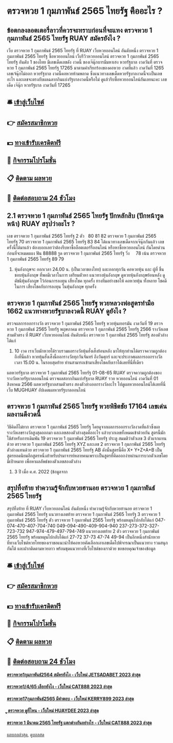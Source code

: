 # ตรวจหวย 1 กุมภาพันธ์ 2565 ไทยรัฐ คืออะไร ?
## ข้อตกลงลอตเตอรี่ลาวที่ควรจะทราบก่อนที่จะแทง ตรวจหวย 1 กุมภาพันธ์ 2565 ไทยรัฐ RUAY สมัครยังไง ?
เว็บ ตรวจหวย 1 กุมภาพันธ์ 2565 ไทยรัฐ ที่ RUAY เว็บหวยออนไลน์ อันดับหนึ่ง ตรวจหวย 1 กุมภาพันธ์ 2565 ไทยรัฐ ซื้อหวยออนไลน์ เว็บรีวิวหวยออนไลน์ ตรวจหวย 1 กุมภาพันธ์ 2565 ไทยรัฐ อันดับ 1 ของไทย มีเลขเด็ดเลขดัง งวดนี้ ของเจ๊นุ๊กบารมีมหาเฮง หวยรัฐบาล งวดวันที่ ตรวจหวย 1 กุมภาพันธ์ 2565 ไทยรัฐ 17265 มาตามคำเรียกร้องของคอหวย งวดที่แล้ว งวดวันที่ 1265 เลขเจ้นุ๊กไม่ออก หวยรัฐบาล งวดนี้คอหวยห้ามพลาด ซึ่งแนวทางเลขเด็ดหวยรัฐบาลงวดนี้จะเป็นเลขอะไร และเลขจะตรงกับผลฉลากกินแบ่งรัฐบาลงวดนี้หรือไม่ ดูแล้วรีบซื้อหวยออนไลน์กันเลยนะคะ
เลขเด็ด เจ๊นุ๊ก หวยรัฐบาล งวดวันที่ 17265

## 🛎 [เข้าสู่เว็บไซต์](https://bit.ly/3BG5bNw)
## 👉 [สมัครสมาชิกหวย](https://bit.ly/3BG5bNw)
## 💵 [ทางเข้ารับเครดิตฟรี](https://bit.ly/3C3mvgS)
## 👑 [กิจกรรมโปรโมชั่น](https://bit.ly/3C3mvgS)
## 📋 [ติดตาม ผลหวย](https://bit.ly/3C3mvgS)
## 📱 [ติดต่อสอบถาม 24 ชัวโมง](https://bit.ly/3C3mvgS)

## 2.1 ตรวจหวย 1 กุมภาพันธ์ 2565 ไทยรัฐ ปักหลักสิบ (ปักหน้ารูดหน้า) RUAY สรุปว่าอะไร ?
เลข ตรวจหวย 1 กุมภาพันธ์ 2565 ไทยรัฐ 2 ตัว   80 81 82 ตรวจหวย 1 กุมภาพันธ์ 2565 ไทยรัฐ 70 ตรวจหวย 1 กุมภาพันธ์ 2565 ไทยรัฐ 83 84
ได้แนวทางเลขเด็ดจากเจ๊นุ๊กกันแล้ว เลขครั้งนี้ได้มาแล้ว ต้องบอกเลยว่าต้องรีบหาซื้อล็อตเตอร์รี่ออนไลน์ หรือหาซื้อหวยออนไลน์ กันโดยด่วนก่อนที่จะหมดแผง
ฟัน 88888
รูด ตรวจหวย 1 กุมภาพันธ์ 2565 ไทยรัฐ วิ่ง     78
เน้น ตรวจหวย 1 กุมภาพันธ์ 2565 ไทยรัฐ 89 79
1. หุ้นอังกฤษจะ ออกเวลา 24.00 น. (เป็นเวลาของไทย) และออกทุกวัน คอหวยหุ้น และ ผู้ที่ ชื่นชอบหุ้นอังกฤษ ที่พอมีเวลาในการ เตรียมตัวหา แนวทางหุ้นอังกฤษ ดูหวยหุ้นอังกฤษย้อนหลัง ดู ดัชนีหุ้นอังกฤษ ไว้ก่อนการลงทุน เสี่ยงโชค ทุกครั้ง ทางทีมอย่างขอให้ คอหวยหุ้น ทั้งหลาย โชคดีในการ เสี่ยงโชคกับการลงทุน ในหุ้นอังกฤษ ทุกครั้ง

## ตรวจหวย 1 กุมภาพันธ์ 2565 ไทยรัฐ หวยหลวงพ่อสูตรทำมือ 1662 แนวทางหวยรัฐบาลงวดนี้ RUAY ดูยังไง ?
ตรวจผลการออกรางวัล ตรวจหวย 1 กุมภาพันธ์ 2565 ไทยรัฐ หวยหุ้นเยอรมัน งวดวันที่ 19 ตรวจหวย 1 กุมภาพันธ์ 2565 ไทยรัฐ พฤษภาคม ตรวจหวย 1 กุมภาพันธ์ 2565 ไทยรัฐ 2566 รางวัลเลขสามตัวตรง ที่ RUAY เว็บหวยออนไลน์ อันดับหนึ่ง ตรวจหวย 1 กุมภาพันธ์ 2565 ไทยรัฐ สองตัวล่างได้แก่
1. 10 งวด เราเว็บมักหวยได้รวบรวมผลรางวัลหุ้นฮั่งเส็งย้อนหลัง มาให้ทุกท่านได้ตรวจความถูกต้องถึงที่นี่แล้ว หวยหุ้นฮั่งเส็งนี้ออกรางวัลทุกวันจันทร์ ถึงวันศุกร์ และจะประกาศผลการออกรางวัลเวลา 15.00 น. ในรอบสุดท้าย ท่านสามารถเข้ามาเสี่ยงโชคกับเราได้เลยที่นี่ที่เดียว

ผลหวยรัฐบาล ตรวจหวย 1 กุมภาพันธ์ 2565 ไทยรัฐ 01-08-65 RUAY ตรวจความถูกต้องของรางวัลหวยรัฐบาลออนไลน์ ตรวจผลสลากกินแบ่งรัฐบาล RUAY รวย หวยออนไลน์ งวดวันที่ 01 สิงหาคม 2566 ผลหวยรัฐบาลสามตัวตรง สองตัวล่างออกรางวัลอะไร ไปดูผลหวยออนไลน์ได้เลยที่นี่เว็บ MUGHUAY อัปเดตผลหวยรัฐบาลออนไลน์

## ตรวจหวย 1 กุมภาพันธ์ 2565 ไทยรัฐ หวยพิชิตชัย 17164 เลขเด่นผลงานดีงวดนี้
วิธีคิดก็ไม่ยาก ตรวจหวย 1 กุมภาพันธ์ 2565 ไทยรัฐ โดยดูจากผลการออกรางวัลงวดที่แล้วซึ่งผลรางวัลเลขรางวัลสูงสุดออกมา และเลขสองตัวล่างสุดคืออะไร แล้วบวกเลขทั้งหมดเข้าด้วยกัน สูตรนี้มักใช้สำหรับการเดิมพัน 19 ตรวจหวย 1 กุมภาพันธ์ 2565 ไทยรัฐ ประตู สมมติว่าตัวเลข 3 ตัวแรกแทนด้วย ตรวจหวย 1 กุมภาพันธ์ 2565 ไทยรัฐ XYZ และเลข 2 ตรวจหวย 1 กุมภาพันธ์ 2565 ไทยรัฐ ตัวล่างแทนด้วย ตรวจหวย 1 กุมภาพันธ์ 2565 ไทยรัฐ AB ดังนั้นสูตรนี้คือ X+ Y+Z+A+B
เป็นสูตรยอดนิยมอีกสูตรหนึ่งสำหรับปรมาจารย์หลายคนเพราะเป็นสูตรที่คิดออกง่ายผ่านการบวกตัวเลขโดยมีเป้าหมาย เพื่อหาผลลัพธ์ของตัวเลขสองตัวล่าง
1. 3 ปี เมื่อ ค.ศ. 2022 (ข้อมูลจาก

## สรุปทิ้งท้าย ทำความรู้จักกับหวยฮานอย ตรวจหวย 1 กุมภาพันธ์ 2565 ไทยรัฐ
สรุปทิ้งท้าย ที่ RUAY เว็บหวยออนไลน์ อันดับหนึ่ง ทำความรู้จักกับหวยฮานอย ตรวจหวย 1 กุมภาพันธ์ 2565 ไทยรัฐ แนวทางเลขท้าย ตรวจหวย 1 กุมภาพันธ์ 2565 ไทยรัฐ 3 ตรวจหวย 1 กุมภาพันธ์ 2565 ไทยรัฐ ตัว ตรวจหวย 1 กุมภาพันธ์ 2565 ไทยรัฐ พร้อมหมุนไปกลับได้แก่
047-074-470-407-704-740
049-094-490-409-904-940
237-273-372-327-723-732
947-974-479-497-794-749
แนวทางเลขท้าย 2 ตัว ตรวจหวย 1 กุมภาพันธ์ 2565 ไทยรัฐ พร้อมหมุนไปกลับได้แก่
27-72
37-73
47-74
49-94
เป็นอีกหนึ่งสำนักหวยที่ทางเว็บไซต์หวยไทยของเราขอแนะนำให้คอหวยคัดเลือกเอาเลขเด็ดไปพิจารณาเป็นแนวทาง รวมสนุกกันได้ และฝากติดตามหวยลาว พร้อมชุดแนวทางที่เว็บไซต์ของเราด้วย
ขอขอบคุณเจ้าของข้อมูล


## 🛎 [เข้าสู่เว็บไซต์](https://bit.ly/3BG5bNw)
## 👉 [สมัครสมาชิกหวย](https://bit.ly/3BG5bNw)
## 💵 [ทางเข้ารับเครดิตฟรี](https://bit.ly/3C3mvgS)
## 👑 [กิจกรรมโปรโมชั่น](https://bit.ly/3C3mvgS)
## 📋 [ติดตาม ผลหวย](https://bit.ly/3C3mvgS)
## 📱 [ติดต่อสอบถาม 24 ชัวโมง](https://bit.ly/3C3mvgS)

#### [ตรวจหวย1กุมภาพันธ์2564 สมัครยังไง - เว็บใหม่ JETSADABET 2023 ล่าสุด](https://atom.io/themes/ตรวจหวย1กุมภาพันธ์2564%20สมัครยังไง%20-%20เว็บใหม่%20jetsadabet%202023%20ล่าสุด)
#### [ตรวจหวย1/4/65 เลือกยังไง - เว็บใหม่ CAT888 2023 ล่าสุด](https://atom.io/themes/ตรวจหวย1465%20เลือกยังไง%20-%20เว็บใหม่%20cat888%202023%20ล่าสุด)
#### [ตรวจหวย17กุมภาพันธ์2565 มีคำตอบ - เว็บใหม่ KERRY899 2023 ล่าสุด](https://atom.io/themes/ตรวจหวย17กุมภาพันธ์2565%20มีคำตอบ%20-%20เว็บใหม่%20kerry899%202023%20ล่าสุด)
#### [ู ตรวจหวย ดูที่ไหน - เว็บใหม่ HUAYDEE 2023 ล่าสุด](https://atom.io/themes/ู%20ตรวจหวย%20ดูที่ไหน%20-%20เว็บใหม่%20huaydee%202023%20ล่าสุด)
#### [ตรวจหวย 1 มีนาคม 2565 ไทยรัฐ แตกต่างกันอย่างไร - เว็บใหม่ CAT888 2023 ล่าสุด](https://atom.io/themes/ตรวจหวย%201%20มีนาคม%202565%20ไทยรัฐ%20แตกต่างกันอย่างไร%20-%20เว็บใหม่%20cat888%202023%20ล่าสุด)

[ผลบอลล่าสุด](https://siamsport.tv "ผลบอลล่าสุด"), [ดูบอลสด](https://siamsport.tv/ดูบอลสด "ดูบอลสด")